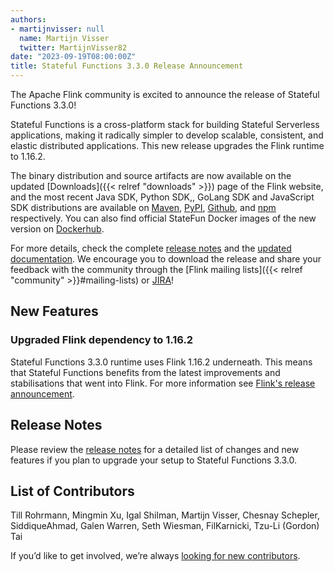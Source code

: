 ```yaml
---
authors:
- martijnvisser: null
  name: Martijn Visser
  twitter: MartijnVisser82
date: "2023-09-19T08:00:00Z"
title: Stateful Functions 3.3.0 Release Announcement
---
```


The Apache Flink community is excited to announce the release of Stateful Functions 3.3.0! 

Stateful Functions is a cross-platform stack for building Stateful Serverless applications, making it radically simpler to develop scalable, consistent, and elastic distributed applications.
This new release upgrades the Flink runtime to 1.16.2.

The binary distribution and source artifacts are now available on the updated [Downloads]({{< relref "downloads" >}})
page of the Flink website, and the most recent Java SDK, Python SDK,, GoLang SDK and JavaScript SDK distributions are available on [Maven](https://search.maven.org/artifact/org.apache.flink/statefun-sdk-java/3.3.0/jar), [PyPI](https://pypi.org/project/apache-flink-statefun/), [Github](https://github.com/apache/flink-statefun/tree/statefun-sdk-go/v3.3.0), and [npm](https://www.npmjs.com/package/apache-flink-statefun) respectively.
You can also find official StateFun Docker images of the new version on [Dockerhub](https://hub.docker.com/r/apache/flink-statefun).

For more details, check the complete [release notes](https://issues.apache.org/jira/secure/ReleaseNote.jspa?projectId=12315522&version=12351276)
and the [updated documentation](https://nightlies.apache.org/flink/flink-statefun-docs-release-3.3/).
We encourage you to download the release and share your feedback with the community through the [Flink mailing lists]({{< relref "community" >}}#mailing-lists)
or [JIRA](https://issues.apache.org/jira/browse/FLINK)!

## New Features

### Upgraded Flink dependency to 1.16.2

Stateful Functions 3.3.0 runtime uses Flink 1.16.2 underneath.
This means that Stateful Functions benefits from the latest improvements and stabilisations that went into Flink.
For more information see [Flink's release announcement](https://flink.apache.org/2023/05/25/apache-flink-1.16.2-release-announcement/).

## Release Notes

Please review the [release notes](https://issues.apache.org/jira/secure/ReleaseNote.jspa?projectId=12315522&version=12350540)
for a detailed list of changes and new features if you plan to upgrade your setup to Stateful Functions 3.3.0.

## List of Contributors

Till Rohrmann, Mingmin Xu, Igal Shilman, Martijn Visser, Chesnay Schepler, SiddiqueAhmad, Galen Warren, Seth Wiesman, FilKarnicki, Tzu-Li (Gordon) Tai

If you’d like to get involved, we’re always [looking for new contributors](https://github.com/apache/flink-statefun#contributing).
